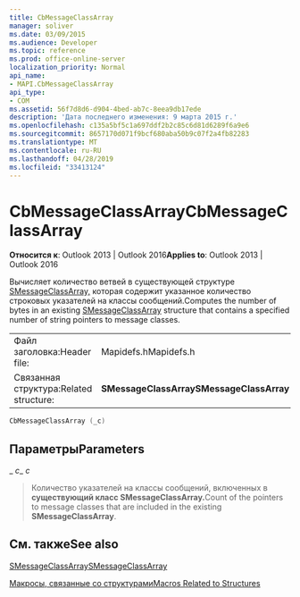 ```yaml
---
title: CbMessageClassArray
manager: soliver
ms.date: 03/09/2015
ms.audience: Developer
ms.topic: reference
ms.prod: office-online-server
localization_priority: Normal
api_name:
- MAPI.CbMessageClassArray
api_type:
- COM
ms.assetid: 56f7d8d6-d904-4bed-ab7c-8eea9db17ede
description: 'Дата последнего изменения: 9 марта 2015 г.'
ms.openlocfilehash: c135a5bf5c1a697ddf2b2c85c6d81d6289f6a9e6
ms.sourcegitcommit: 8657170d071f9bcf680aba50b9c07f2a4fb82283
ms.translationtype: MT
ms.contentlocale: ru-RU
ms.lasthandoff: 04/28/2019
ms.locfileid: "33413124"
---
```

# <a name="cbmessageclassarray"></a><span data-ttu-id="20a84-103">CbMessageClassArray</span><span class="sxs-lookup"><span data-stu-id="20a84-103">CbMessageClassArray</span></span>

  
  
<span data-ttu-id="20a84-104">**Относится к**: Outlook 2013 | Outlook 2016</span><span class="sxs-lookup"><span data-stu-id="20a84-104">**Applies to**: Outlook 2013 | Outlook 2016</span></span> 
  
<span data-ttu-id="20a84-105">Вычисляет количество ветвей в существующей структуре [SMessageClassArray,](smessageclassarray.md) которая содержит указанное количество строковых указателей на классы сообщений.</span><span class="sxs-lookup"><span data-stu-id="20a84-105">Computes the number of bytes in an existing [SMessageClassArray](smessageclassarray.md) structure that contains a specified number of string pointers to message classes.</span></span> 
  
|||
|:-----|:-----|
|<span data-ttu-id="20a84-106">Файл заголовка:</span><span class="sxs-lookup"><span data-stu-id="20a84-106">Header file:</span></span>  <br/> |<span data-ttu-id="20a84-107">Mapidefs.h</span><span class="sxs-lookup"><span data-stu-id="20a84-107">Mapidefs.h</span></span>  <br/> |
|<span data-ttu-id="20a84-108">Связанная структура:</span><span class="sxs-lookup"><span data-stu-id="20a84-108">Related structure:</span></span>  <br/> |<span data-ttu-id="20a84-109">**SMessageClassArray**</span><span class="sxs-lookup"><span data-stu-id="20a84-109">**SMessageClassArray**</span></span> <br/> |
   
```cpp
CbMessageClassArray (_c)
```

## <a name="parameters"></a><span data-ttu-id="20a84-110">Параметры</span><span class="sxs-lookup"><span data-stu-id="20a84-110">Parameters</span></span>

 <span data-ttu-id="20a84-111">_ _c_</span><span class="sxs-lookup"><span data-stu-id="20a84-111">_ _c_</span></span>
  
> <span data-ttu-id="20a84-112">Количество указателей на классы сообщений, включенных в **существующий класс SMessageClassArray.**</span><span class="sxs-lookup"><span data-stu-id="20a84-112">Count of the pointers to message classes that are included in the existing **SMessageClassArray**.</span></span>
    
## <a name="see-also"></a><span data-ttu-id="20a84-113">См. также</span><span class="sxs-lookup"><span data-stu-id="20a84-113">See also</span></span>



[<span data-ttu-id="20a84-114">SMessageClassArray</span><span class="sxs-lookup"><span data-stu-id="20a84-114">SMessageClassArray</span></span>](smessageclassarray.md)


[<span data-ttu-id="20a84-115">Макросы, связанные со структурами</span><span class="sxs-lookup"><span data-stu-id="20a84-115">Macros Related to Structures</span></span>](macros-related-to-structures.md)

